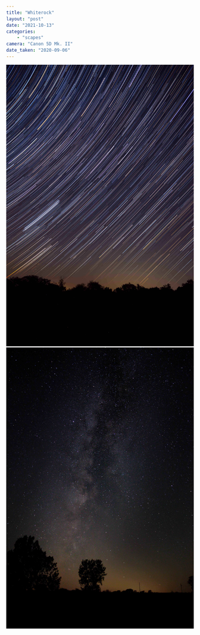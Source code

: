 ```yaml
---
title: "Whiterock"
layout: "post" 
date: "2021-10-13"
categories: 
    - "scapes"
camera: "Canon 5D Mk. II"
date_taken: "2020-09-06"
---
```


![Star trails](/images/whiterock1.jpg)
![Stars over horizon view](/images/whiterock2.jpg)